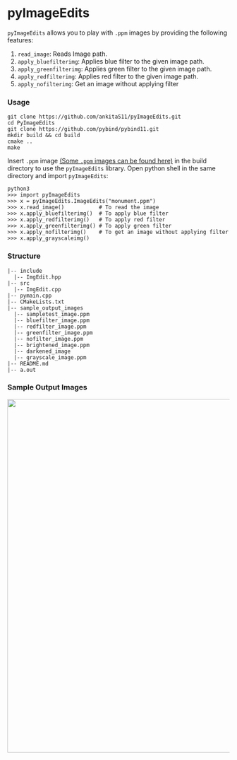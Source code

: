 # pyImageEdits

```pyImageEdits``` allows you to play with `.ppm` images by providing the following features:
1. ```read_image```: Reads Image path.
2. ```apply_bluefilterimg```: Applies blue filter to the given image path.
3. `apply_greenfilterimg`: Applies green filter to  the given image path.
4. ```apply_redfilterimg```: Applies red filter to the given image path.
5. `apply_nofilterimg`: Get an image without applying filter
### Usage 
``` 
git clone https://github.com/ankitaS11/pyImageEdits.git
cd PyImageEdits
git clone https://github.com/pybind/pybind11.git
mkdir build && cd build
cmake ..
make
```
Insert `.ppm` image [(Some `.ppm` images can be found here)](https://github.com/ferrabacus/p3images) in the build directory to use the `pyImageEdits` library.
Open python shell in the same directory and import `pyImageEdits`:
```
python3
>>> import pyImageEdits
>>> x = pyImageEdits.ImageEdits("monument.ppm")
>>> x.read_image()           # To read the image
>>> x.apply_bluefilterimg()  # To apply blue filter
>>> x.apply_redfilterimg()   # To apply red filter
>>> x.apply_greenfilterimg() # To apply green filter
>>> x.apply_nofilterimg()    # To get an image without applying filter
>>> x.apply_grayscaleimg()
```
### Structure
```
|-- include
  |-- ImgEdit.hpp
|-- src
  |-- ImgEdit.cpp
|-- pymain.cpp
|-- CMakeLists.txt
|-- sample_output_images
  |-- sampletest_image.ppm
  |-- bluefilter_image.ppm
  |-- redfilter_image.ppm
  |-- greenfilter_image.ppm
  |-- nofilter_image.ppm
  |-- brightened_image.ppm
  |-- darkened_image
  |-- grayscale_image.ppm
|-- README.md
|-- a.out
```
### Sample Output Images 
<p align = "center">
<img align="center" width="850" height="800" src="https://github.com/ankitaS11/pyImageEdits/blob/main/sample_output_images/0001.jpg">
</p>
